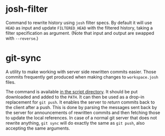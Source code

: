 
josh-filter
===========

Command to rewrite history using ``josh`` filter specs.
By default it will use ``HEAD`` as input and update ``FILTERED_HEAD`` with the filtered
history, taking a filter specification as argument.
(Note that input and output are swapped with `--reverse`.)

git-sync
========

A utility to make working with server side rewritten commits easier.
Those commits frequently get produced when making changes to ``workspace.josh`` files.

The command is available [in the script
directory](https://raw.githubusercontent.com/josh-project/josh/master/scripts/git-sync).
It should be put downloaded and added to the ``PATH``.
It can then be used as a drop-in replacement for ``git push``.
It enables the server to *return* commits back to the client after a push. This is done by parsing
the messages sent back by the server for announcements of rewritten commits and then fetching
those to update the local references.
In case of a normal git server that does not rewrite anything, ``git sync`` will do exactly the
same as ``git push``, also accepting the same arguments.
